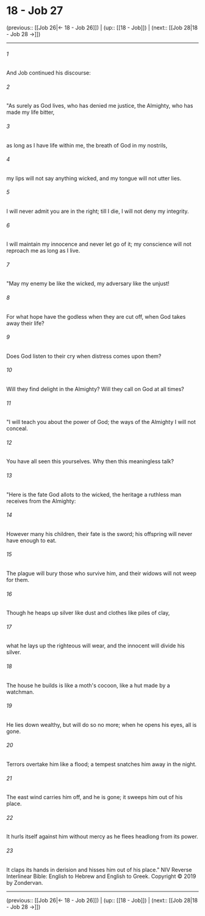 # 18 - Job 27

(previous:: [[Job 26|← 18 - Job 26]]) | (up:: [[18 - Job]]) | (next:: [[Job 28|18 - Job 28 →]])

***


###### 1 
And Job continued his discourse: 

###### 2 
"As surely as God lives, who has denied me justice, the Almighty, who has made my life bitter, 

###### 3 
as long as I have life within me, the breath of God in my nostrils, 

###### 4 
my lips will not say anything wicked, and my tongue will not utter lies. 

###### 5 
I will never admit you are in the right; till I die, I will not deny my integrity. 

###### 6 
I will maintain my innocence and never let go of it; my conscience will not reproach me as long as I live. 

###### 7 
"May my enemy be like the wicked, my adversary like the unjust! 

###### 8 
For what hope have the godless when they are cut off, when God takes away their life? 

###### 9 
Does God listen to their cry when distress comes upon them? 

###### 10 
Will they find delight in the Almighty? Will they call on God at all times? 

###### 11 
"I will teach you about the power of God; the ways of the Almighty I will not conceal. 

###### 12 
You have all seen this yourselves. Why then this meaningless talk? 

###### 13 
"Here is the fate God allots to the wicked, the heritage a ruthless man receives from the Almighty: 

###### 14 
However many his children, their fate is the sword; his offspring will never have enough to eat. 

###### 15 
The plague will bury those who survive him, and their widows will not weep for them. 

###### 16 
Though he heaps up silver like dust and clothes like piles of clay, 

###### 17 
what he lays up the righteous will wear, and the innocent will divide his silver. 

###### 18 
The house he builds is like a moth's cocoon, like a hut made by a watchman. 

###### 19 
He lies down wealthy, but will do so no more; when he opens his eyes, all is gone. 

###### 20 
Terrors overtake him like a flood; a tempest snatches him away in the night. 

###### 21 
The east wind carries him off, and he is gone; it sweeps him out of his place. 

###### 22 
It hurls itself against him without mercy as he flees headlong from its power. 

###### 23 
It claps its hands in derision and hisses him out of his place." NIV Reverse Interlinear Bible: English to Hebrew and English to Greek. Copyright © 2019 by Zondervan.

***

(previous:: [[Job 26|← 18 - Job 26]]) | (up:: [[18 - Job]]) | (next:: [[Job 28|18 - Job 28 →]])
